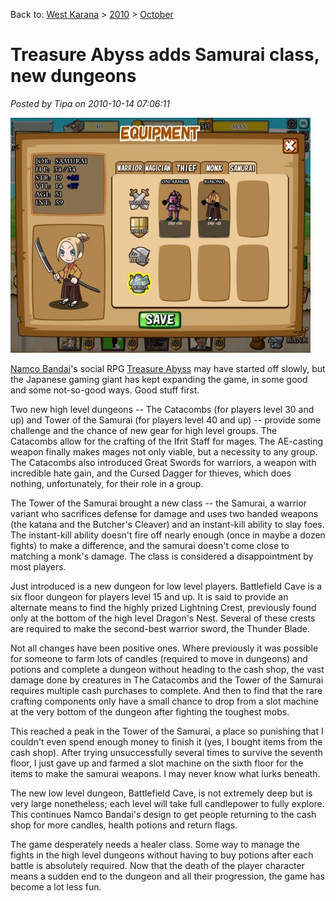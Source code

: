 Back to: [West Karana](/posts/westkarana.md) > [2010](/posts/2010/westkarana.md) > [October](./westkarana.md)
# Treasure Abyss adds Samurai class, new dungeons

*Posted by Tipa on 2010-10-14 07:06:11*

[![](../../../uploads/2010/10/Fullscreen-capture-10142010-73508-AM-480x376.jpg "Samurai class")](../../../uploads/2010/10/Fullscreen-capture-10142010-73508-AM.jpg)

[Namco Bandai](http://www.namcobandaigames.com/)'s social RPG [Treasure Abyss](http://apps.facebook.com/treasureabyss/) may have started off slowly, but the Japanese gaming giant has kept expanding the game, in some good and some not-so-good ways. Good stuff first.

Two new high level dungeons -- The Catacombs (for players level 30 and up) and Tower of the Samurai (for players level 40 and up) -- provide some challenge and the chance of new gear for high level groups. The Catacombs allow for the crafting of the Ifrit Staff for mages. The AE-casting weapon finally makes mages not only viable, but a necessity to any group. The Catacombs also introduced Great Swords for warriors, a weapon with incredible hate gain, and the Cursed Dagger for thieves, which does nothing, unfortunately, for their role in a group.

The Tower of the Samurai brought a new class -- the Samurai, a warrior variant who sacrifices defense for damage and uses two handed weapons (the katana and the Butcher's Cleaver) and an instant-kill ability to slay foes. The instant-kill ability doesn't fire off nearly enough (once in maybe a dozen fights) to make a difference, and the samurai doesn't come close to matching a monk's damage. The class is considered a disappointment by most players.

Just introduced is a new dungeon for low level players. Battlefield Cave is a six floor dungeon for players level 15 and up. It is said to provide an alternate means to find the highly prized Lightning Crest, previously found only at the bottom of the high level Dragon's Nest. Several of these crests are required to make the second-best warrior sword, the Thunder Blade.

Not all changes have been positive ones. Where previously it was possible for someone to farm lots of candles (required to move in dungeons) and potions and complete a dungeon without heading to the cash shop, the vast damage done by creatures in The Catacombs and the Tower of the Samurai requires multiple cash purchases to complete. And then to find that the rare crafting components only have a small chance to drop from a slot machine at the very bottom of the dungeon after fighting the toughest mobs.

This reached a peak in the Tower of the Samurai, a place so punishing that I couldn't even spend enough money to finish it (yes, I bought items from the cash shop). After trying unsuccessfully several times to survive the seventh floor, I just gave up and farmed a slot machine on the sixth floor for the items to make the samurai weapons. I may never know what lurks beneath.

The new low level dungeon, Battlefield Cave, is not extremely deep but is very large nonetheless; each level will take full candlepower to fully explore. This continues Namco Bandai's design to get people returning to the cash shop for more candles, health potions and return flags.

The game desperately needs a healer class. Some way to manage the fights in the high level dungeons without having to buy potions after each battle is absolutely required. Now that the death of the player character means a sudden end to the dungeon and all their progression, the game has become a lot less fun.



